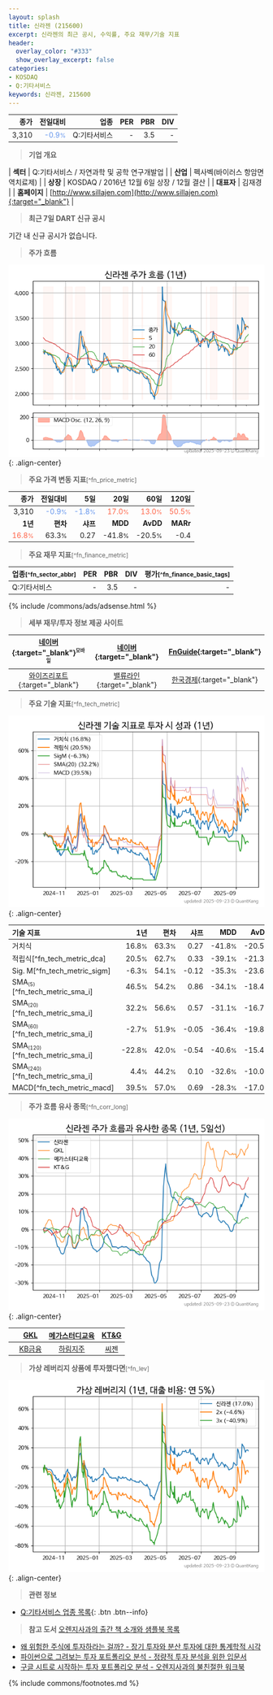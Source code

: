 ```yaml
---
layout: splash
title: 신라젠 (215600)
excerpt: 신라젠의 최근 공시, 수익률, 주요 재무/기술 지표
header:
  overlay_color: "#333"
  show_overlay_excerpt: false
categories:
- KOSDAQ
- Q:기타서비스
keywords: 신라젠, 215600
---
```


| **종가** | **전일대비** | **업종** | **PER** | **PBR** | **DIV** |
| -------: | -----------: | -------: | ------: | ------: | ------: |
| 3,310 | <span style="color: cornflowerblue">-0.9<small>%</small></span> | Q:기타서비스 | - | 3.5 | - |

<!-- more -->


> **기업 개요**<a id="company"></a>

| <span style="white-space:nowrap;">**섹터**</span> | Q:기타서비스 / 자연과학 및 공학 연구개발업 |
| <span style="white-space:nowrap;">**산업**</span> | 펙사벡(바이러스 항암면역치료제) |
| <span style="white-space:nowrap;">**상장**</span> | KOSDAQ / 2016년 12월 6일 상장 / 12월 결산 |
| <span style="white-space:nowrap;">**대표자**</span> | 김재경 |
| <span style="white-space:nowrap;">**홈페이지**</span> | [http://www.sillajen.com](http://www.sillajen.com){:target="_blank"} |


> **최근 7일 DART 신규 공시**<a id="dart"></a>

기간 내 신규 공시가 없습니다.


> **주가 흐름**<a id="price"></a>

![215600](/stock/images/215600.png){: .align-center}


> **주요 가격 변동 지표**<small>[^fn_price_metric]</small>

| **종가** | **전일대비** | **5일** | **20일** | **60일** | **120일** |
| -------: | -----------: | ------: | -------: | -------: | --------: |
| 3,310 | <span style="color: cornflowerblue">-0.9<small>%</small></span> | <span style="color: cornflowerblue">-1.8<small>%</small></span> | <span style="color: tomato">17.0<small>%</small></span> | <span style="color: tomato">13.0<small>%</small></span> | <span style="color: tomato">50.5<small>%</small></span> |
| **1년** | **편차** | **샤프** | **MDD** | **AvDD** | **MARr** |
| <span style="color: tomato">16.8<small>%</small></span> | 63.3<small>%</small> | 0.27 | -41.8<small>%</small> | -20.5<small>%</small> | -0.4 |


> **주요 재무 지표**<small>[^fn_finance_metric]</small>

| **업종**<small>[^fn_sector_abbr]</small> | **PER** | **PBR** | **DIV** | **평가**<small>[^fn_finance_basic_tags]</small> |
| :--------------------------------------- | ------: | ------: | ------: | ----------------------------------------------: |
| Q:기타서비스 | - | 3.5 | - | - |



{% include /commons/ads/adsense.html %}

> **세부 재무/투자 정보 제공 사이트**

| [네이버](https://m.stock.naver.com/domestic/stock/215600/finance/summary){:target="_blank"}<sup><small>모바일</small></sup> | [네이버](https://finance.naver.com/item/coinfo.naver?code=215600){:target="_blank"} | [FnGuide](https://comp.fnguide.com/SVO2/ASP/SVD_Invest.asp?gicode=A215600&MenuYn=Y){:target="_blank"} |
| :---: | :---: | :---: |
| [와이즈리포트](https://comp.wisereport.co.kr/company/c1040001.aspx?cmp_cd=215600){:target="_blank"} | [밸류라인](https://www.valueline.co.kr/finance/summary/215600){:target="_blank"} | [한국경제](https://markets.hankyung.com/stock/215600/financial-summary){:target="_blank"} |


> **주요 기술 지표**<small>[^fn_tech_metric]</small>


![215600](/stock/images/215600_tech.png){: .align-center}

| **기술 지표** | **1년** | **편차** | **샤프** | **MDD** | **AvDD** |
| :------------ | ------: | -----------: | -------: | ------: | -------: |
| 거치식 | 16.8<small>%</small> | 63.3<small>%</small> | 0.27 | -41.8<small>%</small> | -20.5<small>%</small> |
| 적립식[^fn_tech_metric_dca] | 20.5<small>%</small> | 62.7<small>%</small> | 0.33 | -39.1<small>%</small> | -21.3<small>%</small> |
| Sig. M[^fn_tech_metric_sigm] | -6.3<small>%</small> | 54.1<small>%</small> | -0.12 | -35.3<small>%</small> | -23.6<small>%</small> |
| SMA<small><sub>(5)</sub></small>[^fn_tech_metric_sma_i] | 46.5<small>%</small> | 54.2<small>%</small> | 0.86 | -34.1<small>%</small> | -18.4<small>%</small> |
| SMA<small><sub>(20)</sub></small>[^fn_tech_metric_sma_i] | 32.2<small>%</small> | 56.6<small>%</small> | 0.57 | -31.1<small>%</small> | -16.7<small>%</small> |
| SMA<small><sub>(60)</sub></small>[^fn_tech_metric_sma_i] | -2.7<small>%</small> | 51.9<small>%</small> | -0.05 | -36.4<small>%</small> | -19.8<small>%</small> |
| SMA<small><sub>(120)</sub></small>[^fn_tech_metric_sma_i] | -22.8<small>%</small> | 42.0<small>%</small> | -0.54 | -40.6<small>%</small> | -15.4<small>%</small> |
| SMA<small><sub>(240)</sub></small>[^fn_tech_metric_sma_i] | 4.4<small>%</small> | 44.2<small>%</small> | 0.10 | -32.6<small>%</small> | -10.0<small>%</small> |
| MACD[^fn_tech_metric_macd] | 39.5<small>%</small> | 57.0<small>%</small> | 0.69 | -28.3<small>%</small> | -17.0<small>%</small> |


> **주가 흐름 유사 종목**<a id="corr"></a><small>[^fn_corr_long]</small>

![215600](/stock/images/215600_corr.png){: .align-center}

|       | [GKL](/114090/) | [메가스터디교육](/215200/) | [KT&G](/033780/) |
| :---: | :------------------------------------: | :------------------------------------: | :------------------------------------: |
|       | [KB금융](/105560/) | [하림지주](/003380/) | [씨젠](/096530/) |


> **가상 레버리지 상품에 투자했다면**<a id="2x"></a><small>[^fn_lev]</small>

![215600](/stock/images/215600_2x.png){: .align-center}


> **관련 정보**

- [Q:기타서비스 업종 목록](/stats/sector/kosdaq_업종_기타서비스_종목/){: .btn .btn--info}

> **참고 도서** [오렌지사과의 출간 책 소개와 샘플북 목록](https://kongdori.tistory.com/691)

- [왜 위험한 주식에 투자하라는 걸까? - 장기 투자와 분산 투자에 대한 통계학적 시각](https://kongdori.tistory.com/421)
- [파이썬으로 그려보는 투자 포트폴리오 분석  - 정량적 투자 분석을 위한 입문서](https://kongdori.tistory.com/643)
- [구글 시트로 시작하는 투자 포트폴리오 분석 - 오렌지사과의 불친절한 워크북](https://kongdori.tistory.com/449)


{% include commons/footnotes.md %}
